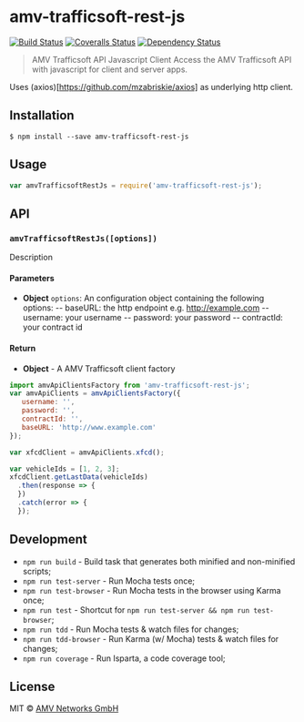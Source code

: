 # amv-trafficsoft-rest-js
[![Build Status][travis-image]][travis-url]
[![Coveralls Status][coveralls-image]][coveralls-url]
[![Dependency Status][depstat-image]][depstat-url]

> AMV Trafficsoft API Javascript Client
Access the AMV Trafficsoft API with javascript for client and server apps.

Uses (axios)[https://github.com/mzabriskie/axios] as underlying http client.

## Installation

```
$ npm install --save amv-trafficsoft-rest-js
```

## Usage
```js
var amvTrafficsoftRestJs = require('amv-trafficsoft-rest-js');
```

## API

### `amvTrafficsoftRestJs([options])`
Description

#### Parameters
- **Object** `options`: An configuration object containing the following options:
-- baseURL: the http endpoint e.g. http://example.com
-- username: your username
-- password: your password
-- contractId: your contract id

#### Return
- **Object** - A AMV Trafficsoft client factory

```javascript
import amvApiClientsFactory from 'amv-trafficsoft-rest-js';
var amvApiClients = amvApiClientsFactory({
   username: '',
   password: '',
   contractId: '',
   baseURL: 'http://www.example.com'
});

var xfcdClient = amvApiClients.xfcd();

var vehicleIds = [1, 2, 3];
xfcdClient.getLastData(vehicleIds)
  .then(response => {
  })
  .catch(error => {
  });
```

## Development
- `npm run build` - Build task that generates both minified and non-minified scripts;
- `npm run test-server` - Run Mocha tests once;
- `npm run test-browser` - Run Mocha tests in the browser using Karma once;
- `npm run test` - Shortcut for `npm run test-server && npm run test-browser`;
- `npm run tdd` - Run Mocha tests & watch files for changes;
- `npm run tdd-browser` - Run Karma (w/ Mocha) tests & watch files for changes;
- `npm run coverage` - Run Isparta, a code coverage tool;

## License
MIT © [AMV Networks GmbH](http://github.com/amvnetworks)

[travis-url]: https://travis-ci.org/amvnetworks/amv-trafficsoft-rest-js
[travis-image]: https://img.shields.io/travis/amvnetworks/amv-trafficsoft-rest-js.svg?style=flat-square

[coveralls-url]: https://coveralls.io/r/amvnetworks/amv-trafficsoft-rest-js
[coveralls-image]: https://img.shields.io/coveralls/amvnetworks/amv-trafficsoft-rest-js.svg?style=flat-square

[depstat-url]: https://david-dm.org/amvnetworks/amv-trafficsoft-rest-js
[depstat-image]: https://david-dm.org/amvnetworks/amv-trafficsoft-rest-js.svg?style=flat-square
